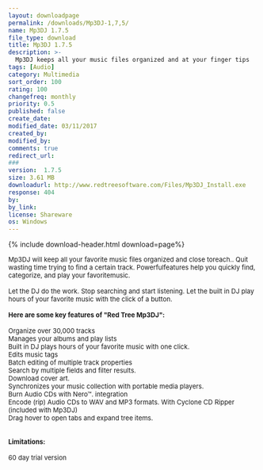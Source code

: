```yaml
---
layout: downloadpage
permalink: /downloads/Mp3DJ-1,7,5/
name: Mp3DJ 1.7.5
file_type: download
title: Mp3DJ 1.7.5
description: >-
  Mp3DJ keeps all your music files organized and at your finger tips
tags: [Audio]
category: Multimedia
sort_order: 100
rating: 100
changefreq: monthly
priority: 0.5
published: false
create_date: 
modified_date: 03/11/2017
created_by: 
modified_by: 
comments: true
redirect_url: 
### 
version:  1.7.5
size: 3.61 MB
downloadurl: http://www.redtreesoftware.com/Files/Mp3DJ_Install.exe
response: 404
by: 
by_link: 
license: Shareware
os: Windows
---
```


{% include download-header.html download=page%}

<p style="fix-download-text !important">
<p><font size="2"><p>Mp3DJ will keep all your favorite music files organized and close toreach.. Quit wasting time trying to find a certain track. Powerfulfeatures help you quickly find, categorize, and play your favoritemusic. <br />
<br />
Let the DJ do the work. Stop searching and start listening. Let the built in DJ play hours of your favorite music with the click of a button. <br />
<br />
<span><strong>Here are some key features of "Red Tree Mp3DJ":</strong></span><br />
<br />
Organize over 30,000 tracks <br />
Manages your albums and play lists <br />
Built in DJ plays hours of your favorite music with one click. <br />
Edits music tags <br />
Batch editing of multiple track properties <br />
Search by multiple fields and filter results. <br />
Download cover art. <br />
Synchronizes your music collection with portable media players. <br />
Burn Audio CDs with Nero™. integration <br />
Encode (rip) Audio CDs to WAV and MP3 formats. With Cyclone CD Ripper (included with Mp3DJ) <br />
Drag hover to open tabs and expand tree items. <br />
<br />
<br />
<span><strong>Limitations:</strong></span><br />
<br />
60 day trial version</p></p></p>
